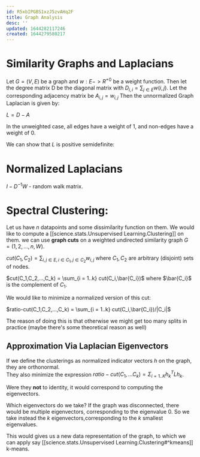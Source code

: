 ```yaml
---
id: R5xbIPGBS1xzJ5zvAHq2F
title: Graph Analysis
desc: ''
updated: 1644282117246
created: 1644279580217
---
```


# Similarity Graphs and Laplacians

Let $G= (V,E)$ be a graph and $w:E->R^{+0}$ be a weight function. Then let the degree matrix D be the diagonal matrix with $D_{i,i}=\sum_{j\in E} w(i,j)$. Let the corresponding adjacency matrix be $A_{i,j} = w_{i,j}$
Then the unnormalized Graph Laplacian is given by:

$L = D-A$

In the unweighted case, all edges have a weight of 1, and non-edges have a weight of 0.

We can show that $L$ is positive semidefinite:

# Normalized Laplacians

$I-D^{-1}W$ - random walk matrix.


# Spectral Clustering:
Let us have $n$ datapoints and some dissimilarity function on them. We would like to compute a [[science.stats.Unsupervised Learning.Clustering]] on them.
we can use __graph cuts__ on a weighted undirected similarity graph $G = ({1,2,...,n},W)$.

$cut(C_1,C_2) = \sum_{i,j\in E, i \in C_1,j\in C_2} w_{i,j}$ where $C_1,C_2$ are arbitrary (disjoint) sets of nodes.

$cut(C_1,C_2,...,C_k) = \sum_{i = 1..k} cut(C_i,\bar{C_i})$ where $\bar{C_i}$ is the complement of $C_1$.

We would like to minimize a normalized version of this cut:

$ratio-cut(C_1,C_2,...,C_k) = \sum_{i = 1..k} cut(C_i,\bar{C_i})/|C_i|$

The reason of doing this is that otherwise we might get too many splits in practice (maybe there's some theoretical reason as well)

## Approximation Via Laplacian Eigenvectors 

If we define the clusterings as normalized indicator vectors $h$ on the graph, they are orthonormal.  
They also minimize the expression $ratio-cut (C_1,...C_k) = \Sigma_{i=1..K} h_k^TLh_k$.

Were they __not__ to identity, it would correspond to computing the eigenvectors.

Which eigenvectors do we take? If the graph was disconnected, there would be multiple eigenvectors, corresponding to the eigenvalue 0.
So we take instead the $k$ eigenvectors,corresponding to the $k$ smallest eigenvalues.

This would gives us a new data representation of the graph, to which we can apply say [[science.stats.Unsupervised Learning.Clustering#^kmeans]] k-means.

